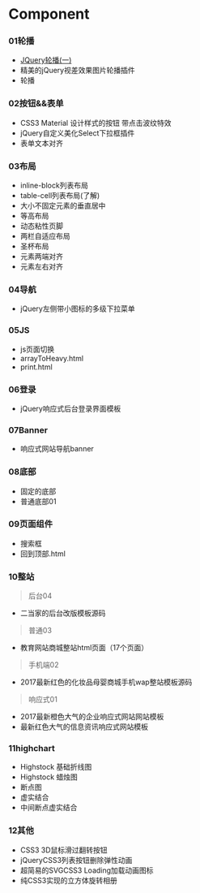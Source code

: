 # Component

### 01轮播
- [JQuery轮播(一)](https://github.com/olivivian/Component/blob/master/01%E8%BD%AE%E6%92%AD/JQuery%E8%BD%AE%E6%92%AD(%E4%B8%80)/jiaoben5081/img/banner02.jpg)
- 精美的jQuery视差效果图片轮播插件
- 轮播

### 02按钮&&表单
- CSS3 Material 设计样式的按钮 带点击波纹特效
- jQuery自定义美化Select下拉框插件
- 表单文本对齐

### 03布局
- inline-block列表布局
- table-cell列表布局(了解)
- 大小不固定元素的垂直居中
- 等高布局
- 动态粘性页脚
- 两栏自适应布局
- 圣杯布局
- 元素两端对齐
- 元素左右对齐

### 04导航
- jQuery左侧带小图标的多级下拉菜单

### 05JS
- js页面切换
- arrayToHeavy.html
- print.html

### 06登录
- jQuery响应式后台登录界面模板

### 07Banner
- 响应式网站导航banner

### 08底部
- 固定的底部
- 普通底部01

### 09页面组件
- 搜索框
- 回到顶部.html

### 10整站
>后台04
- 二当家的后台改版模板源码 
    
>普通03
- 教育网站商城整站html页面（17个页面）    
    
>手机端02
- 2017最新红色的化妆品母婴商城手机wap整站模板源码 
    
>响应式01
- 2017最新橙色大气的企业响应式网站网站模板
- 最新红色大气的信息资讯响应式网站模板

### 11highchart
- Highstock 基础折线图
- Highstock 蜡烛图
- 断点图
- 虚实结合
- 中间断点虚实结合

### 12其他
- CSS3 3D鼠标滑过翻转按钮
- jQueryCSS3列表按钮删除弹性动画
- 超简易的SVGCSS3 Loading加载动画图标
- 纯CSS3实现的立方体旋转相册




